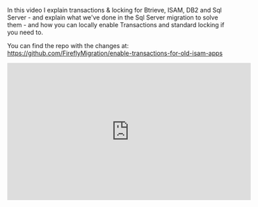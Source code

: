 In this video I explain transactions & locking for Btrieve, ISAM, DB2 and Sql Server - and explain what we've done in the Sql Server migration to solve them - and how you can locally enable Transactions and standard locking if you need to.

You can find the repo with the changes at:
https://github.com/FireflyMigration/enable-transactions-for-old-isam-apps

<iframe width="560" height="315" src="https://www.youtube.com/embed/66BxAd1LSC8" frameborder="0" allowfullscreen></iframe>